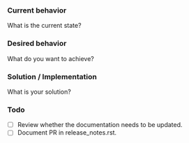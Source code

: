 ### Current behavior

What is the current state?

### Desired behavior

What do you want to achieve?

### Solution / Implementation

What is your solution?

### Todo

- [ ] Review whether the documentation needs to be updated.
- [ ] Document PR in release_notes.rst.
